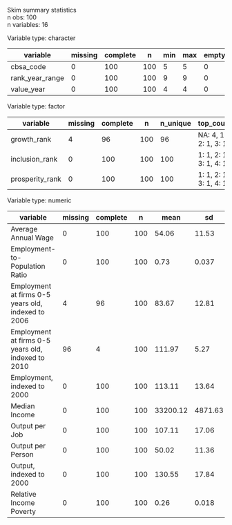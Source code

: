 Skim summary statistics  
 n obs: 100    
 n variables: 16    

Variable type: character

|    variable     | missing | complete |  n  | min | max | empty | n_unique |
|-----------------|---------|----------|-----|-----|-----|-------|----------|
|    cbsa_code    |    0    |   100    | 100 |  5  |  5  |   0   |   100    |
| rank_year_range |    0    |   100    | 100 |  9  |  9  |   0   |    1     |
|   value_year    |    0    |   100    | 100 |  4  |  4  |   0   |    1     |

Variable type: factor

|    variable     | missing | complete |  n  | n_unique |       top_counts        | ordered |
|-----------------|---------|----------|-----|----------|-------------------------|---------|
|   growth_rank   |    4    |    96    | 100 |    96    | NA: 4, 1: 1, 2: 1, 3: 1 |  FALSE  |
| inclusion_rank  |    0    |   100    | 100 |   100    | 1: 1, 2: 1, 3: 1, 4: 1  |  FALSE  |
| prosperity_rank |    0    |   100    | 100 |   100    | 1: 1, 2: 1, 3: 1, 4: 1  |  FALSE  |

Variable type: numeric

|                      variable                      | missing | complete |  n  |   mean   |   sd    |    p0    |   p25    |   p50   |   p75    |   p100   |
|----------------------------------------------------|---------|----------|-----|----------|---------|----------|----------|---------|----------|----------|
|                Average Annual Wage                 |    0    |   100    | 100 |  54.06   |  11.53  |  34.61   |  47.55   |  51.24  |  57.75   |  123.56  |
|           Employment-to-Population Ratio           |    0    |   100    | 100 |   0.73   |  0.037  |   0.61   |   0.7    |  0.73   |   0.75   |   0.81   |
| Employment at firms 0-5 years old, indexed to 2006 |    4    |    96    | 100 |  83.67   |  12.81  |  55.76   |  75.18   |  83.21  |   90.7   |  135.97  |
| Employment at firms 0-5 years old, indexed to 2010 |   96    |    4     | 100 |  111.97  |  5.27   |  104.36  |  110.48  | 113.86  |  115.35  |  115.8   |
|            Employment, indexed to 2000             |    0    |   100    | 100 |  113.11  |  13.64  |   87.4   |  103.34  | 110.66  |  118.82  |  155.31  |
|                   Median Income                    |    0    |   100    | 100 | 33200.12 | 4871.63 | 22095.97 | 29962.17 | 32252.8 | 35022.09 | 50109.82 |
|                   Output per Job                   |    0    |   100    | 100 |  107.11  |  17.06  |  82.35   |  95.09   | 101.83  |  114.63  |  172.12  |
|                 Output per Person                  |    0    |   100    | 100 |  50.02   |  11.36  |  25.03   |  43.12   |  48.48  |  56.92   |  93.94   |
|              Output, indexed to 2000               |    0    |   100    | 100 |  130.55  |  17.84  |  99.14   |  117.52  | 129.17  |  140.51  |  188.08  |
|              Relative Income Poverty               |    0    |   100    | 100 |   0.26   |  0.018  |   0.22   |   0.25   |  0.26   |   0.28   |   0.33   |
